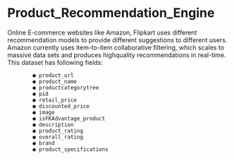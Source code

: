 # Product_Recommendation_Engine
 Online E-commerce websites like Amazon, Flipkart uses different recommendation models to provide different suggestions to different users. Amazon currently uses item-to-item collaborative filtering, which scales to massive data sets and produces highquality recommendations in real-time. 
This dataset has following fields: 



			● product_url 
			● product_name 
			● productcategorytree 
			● pid 
			● retail_price 
			● discounted_price 
			● image 
			● isFKAdvantage_product 
			● description 
			● product_rating 
			● overall_rating 
			● brand 
			● product_specifications 
 
